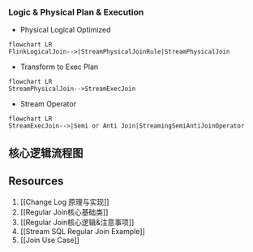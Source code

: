 ### Logic & Physical Plan & Execution

- Physical Logical Optimized
```mermaid
flowchart LR
FlinkLogicalJoin-->|StreamPhysicalJoinRule|StreamPhysicalJoin
```
- Transform to Exec Plan
```mermaid
flowchart LR
StreamPhysicalJoin-->StreamExecJoin
```
- Stream Operator
```mermaid
flowchart LR
StreamExecJoin-->|Semi or Anti Join|StreamingSemiAntiJoinOperator
```
## 核心逻辑流程图

## Resources
1. [[Change Log 原理与实现]]
2. [[Regular Join核心基础类]]
3. [[Regular Join核心逻辑&注意事项]]
4. [[Stream SQL Regular Join Example]]
5. [[Join Use Case]]